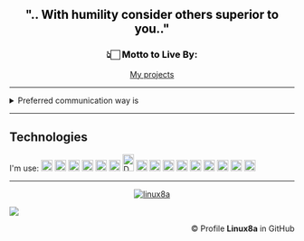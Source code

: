 <!-- <style>
#intro .intro-content .btn-get-started, #intro .intro-content .btn-projects {
  font-family: "Raleway", sans-serif;
  font-size: 15px;
  font-weight: bold;
  letter-spacing: 1px;
  display: inline-block;
  padding: 10px 32px;
  border-radius: 2px;
  transition: 0.5s;
  margin: 0;
  color: #fff;
}

#intro .intro-content .btn-get-started {
  background: transparent;
  border: 4px solid #1e5762;
  color: black;
}

#intro .intro-content .btn-get-started:hover {
  background: none;
  color: #000;
  background: #95b4bb;
  border: 4px solid #1e5762;
}
</style> -->

<!-- <div class="dj-banner">
    <div class="dj-bg">
        <img src="" alt="" height="400px">
        <div class="dj-text"> -->
<h2 style="color:black;" align="center"> <span style="color:dark;font-weight:bold">".. With humility consider others superior to you.."</span> </h2>
<h3 style="color:black;"align="center">👆🏻 Motto to Live By:</h3>
<div>
 <section id="intro">
    <div align="center" class="intro-content">
        <div>
        <a href="https://github.com/linux8a?tab=repositories" class="btn-get-started scrollto"" class="btn-get-started scrollto">My projects</a> 
        </div>
    </div>
  </section>
</div>
        <!-- </div>
    </div>            
</div> -->


-----

<details>
<summary>Preferred communication way is</summary>
  <br> <a href="mailto:linux8a@gmail.com" target="blank"><img align="center" src="https://media.macosicons.com/parse/files/macOSicons/a3a95b3e8765a81a8bd660dba309e3bf_low_res_mail_dark_mode_jpg.png" alt="mail" height="20" width="20" /></a> and <a href="https://t.me/linux8a" target="blank"><img align="center" src="https://media.macosicons.com/parse/files/macOSicons/2f77f47f38278d19dd9b671e4fd38dec_low_res_Telegram.png" alt="linux8a" height="20" width="20" /></a>
  
</details>

--------
<h2> <span style="color:dark;font-weight:bold"> Technologies </span></h2>

 I'm use: <img src="https://cdn.jsdelivr.net/gh/devicons/devicon/icons/linux/linux-original.svg" alt="Linux" width="20" height="20"/> <img src="https://wiki.alpinelinux.org/images/alogo.png" alt="Alpine" width="20" height="20"/> <img src="https://cdn.jsdelivr.net/gh/devicons/devicon/icons/ubuntu/ubuntu-plain.svg" alt="Ubuntu" width="20" height="20"/> <img src="https://cdn.jsdelivr.net/gh/devicons/devicon/icons/ansible/ansible-original.svg" alt="Ansible" width="20" height="20"/> <img src="https://cdn.jsdelivr.net/gh/devicons/devicon/icons/bash/bash-plain.svg" alt="Bash" width="20" height="20"/> <img src="https://cdn.jsdelivr.net/gh/devicons/devicon/icons/docker/docker-original-wordmark.svg" alt="Docker" width="20" height="20"/> <img src="https://raw.githubusercontent.com/docker/compose/v2/logo.png" alt="Docker-compose" width="20" height="30"/> 
<img src="https://media.macosicons.com/parse/files/macOSicons/5aada7975c1c0b58c1b571385bd647dc_low_res_Git.png" alt="Git" width="20" height="20"/> <img src="https://media.macosicons.com/parse/files/macOSicons/3e96c9dc5791125d73f9c00db214debb_low_res_Github.png" alt="Github" width="20" height="20"/> <img src="https://about.gitlab.com/ico/favicon.ico" alt="GitLab" width="20" height="20"/> <img src="https://www.linux-kvm.org/kvmless/kvmbanner-logo3.png" alt="KVM Hypervisor" width="20" height="20"/> <img src="https://nginx.org/nginx.png" alt="Nginx" width="20" height="20"/> <img src="https://cdn.jsdelivr.net/gh/devicons/devicon/icons/ssh/ssh-original-wordmark.svg" alt="SSH" width="20" height="20"/> <img src="https://cdn.jsdelivr.net/gh/devicons/devicon/icons/terraform/terraform-original-wordmark.svg" alt="Terraform" width="20" height="20"/> <img src="https://cdn.jsdelivr.net/gh/devicons/devicon/icons/vagrant/vagrant-original.svg" alt="Vagrant" width="20" height="20"/> <img src="https://assets.zabbix.com/img/favicon.ico" alt="Zabbix" width="20" height="20"/>  

-----

<p align="center">
<a href="https://github.com/anuraghazra/github-readme-stats">
  <img src="https://github-readme-stats.vercel.app/api?username=linux8a&show_icons=true&theme=dark" alt="linux8a" />
</a>
</p>
<!-- <p align="center">
<a href="https://github.com/anuraghazra/convoychat">
  <img src="https://github-readme-stats.vercel.app/api/top-langs/?username=linux8a&theme=dark" alt="linux8a" />
</a>
</p> 
<p align="center">
  <img src="https://github-profile-trophy.vercel.app/?username=linux8a&column=3" alt="codeshard" />
</p> -->

![](https://komarev.com/ghpvc/?username=linux8a)



<!-- <div class="header-image lazyloaded" style="background-image: url(&quot;./img/logo.jpg&quot;);" data-bg="./img/logo.jpg"><div class="header-image-container"><div class="site-branding"><p class="site-title"> <a href="" rel="home">The Digital Mike</a></p><p class="site-description">jjjjjjjjjjjjjjjjjjjjjjjjj
dddddddddddddddddddddddddddddd</p></div> </div></div> -->





</div>
</div>
      
<div align="right">
   &copy; Profile <strong>Linux8a</strong> in GitHub
</div>
